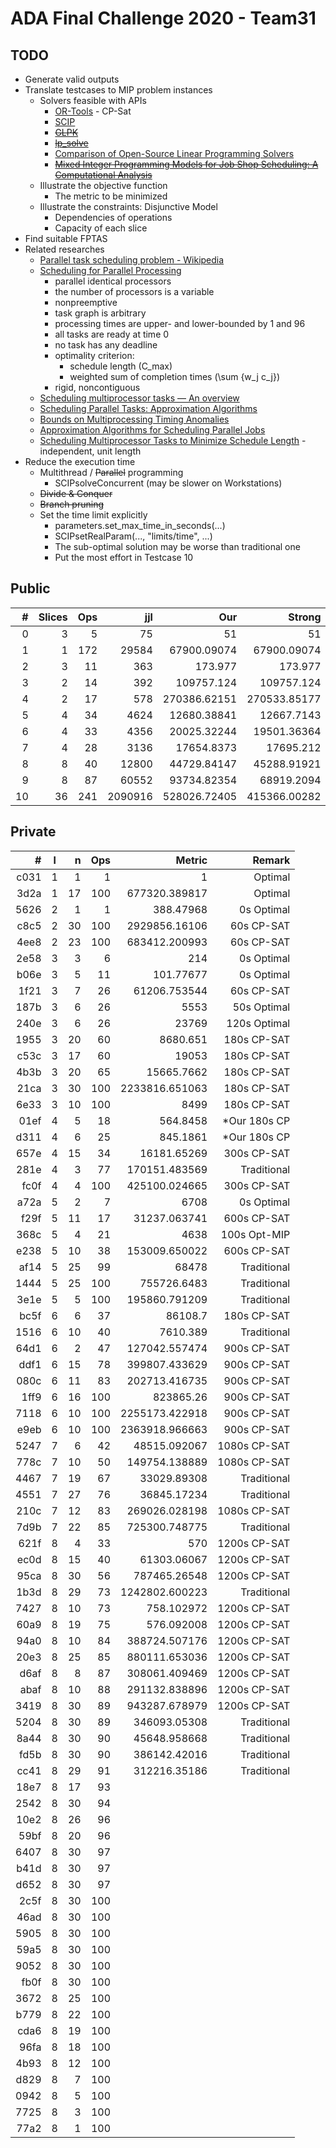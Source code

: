 # ADA Final Challenge 2020 - Team31 #

## TODO
* Generate valid outputs
* Translate testcases to MIP problem instances
    * Solvers feasible with APIs
        * [OR-Tools](https://developers.google.com/optimization "Google OR-Tools") - CP-Sat
        * [SCIP](https://www.scipopt.org/ "Solving Constraint Integer Programs")
        * ~~[GLPK](https://www.gnu.org/software/glpk/ "GNU Linear Programming Kit")~~
        * ~~[lp_solve](http://lpsolve.sourceforge.net/5.5/ "MILP solver")~~
        * [Comparison of Open-Source Linear Programming Solvers](https://prod-ng.sandia.gov/techlib-noauth/access-control.cgi/2013/138847.pdf)
        * ~~[Mixed Integer Programming Models for Job Shop Scheduling: A Computational Analysis](https://tidel.mie.utoronto.ca/pubs/JSP_CandOR_2016.pdf)~~
    * Illustrate the objective function
        * The metric to be minimized
    * Illustrate the constraints: Disjunctive Model
        * Dependencies of operations
        * Capacity of each slice
* Find suitable FPTAS
* Related researches
    * [Parallel task scheduling problem - Wikipedia](https://en.wikipedia.org/wiki/Parallel_task_scheduling_problem)
    * [Scheduling for Parallel Processing](https://link.springer.com/book/10.1007%2F978-1-84882-310-5)
        * parallel identical processors
        * the number of processors is a variable
        * nonpreemptive
        * task graph is arbitrary
        * processing times are upper- and lower-bounded by 1 and 96
        * all tasks are ready at time 0
        * no task has any deadline
        * optimality criterion:
            * schedule length (C_max)
            * weighted sum of completion times (\sum {w_j c_j})
        * rigid, noncontiguous
    * [Scheduling multiprocessor tasks — An overview](https://www.sciencedirect.com/science/article/pii/0377221796001233)
    * [Scheduling Parallel Tasks: Approximation Algorithms](https://hal.inria.fr/hal-00003126/)
    * [Bounds on Multiprocessing Timing Anomalies](https://epubs.siam.org/doi/abs/10.1137/0117039)
    * [Approximation Algorithms for Scheduling Parallel Jobs](https://epubs.siam.org/doi/10.1137/080736491)
    * [Scheduling Multiprocessor Tasks to Minimize Schedule Length](https://ieeexplore.ieee.org/document/1676781) - independent, unit length
* Reduce the execution time
    * Multithread / ~~Parallel~~ programming
        * SCIPsolveConcurrent (may be slower on Workstations)
    * ~~Divide & Conquer~~
    * ~~Branch pruning~~
    * Set the time limit explicitly
        * parameters.set_max_time_in_seconds(...)
        * SCIPsetRealParam(..., "limits/time", ...)
        * The sub-optimal solution may be worse than traditional one
        * Put the most effort in Testcase 10

## Public
 \# | Slices | Ops |     jjl |          Our |       Strong | Remark
--: | -----: | --: | ------: | -----------: | -----------: | -----:
  0 |      3 |   5 |      75 |     51       |     51       |    Opt
  1 |      1 | 172 |   29584 |  67900.09074 |  67900.09074 |    Opt
  2 |      3 |  11 |     363 |    173.977   |    173.977   |    Opt
  3 |      2 |  14 |     392 | 109757.124   | 109757.124   |    Opt
  4 |      2 |  17 |     578 | 270386.62151 | 270533.85177 |    Opt
  5 |      4 |  34 |    4624 |  12680.38841 |  12667.7143  |   Weak
  6 |      4 |  33 |    4356 |  20025.32244 |  19501.36364 |   Weak
  7 |      4 |  28 |    3136 |  17654.8373  |  17695.212   | Strong
  8 |      8 |  40 |   12800 |  44729.84147 |  45288.91921 | Strong
  9 |      8 |  87 |   60552 |  93734.82354 |  68919.2094  |   Trad
 10 |     36 | 241 | 2090916 | 528026.72405 | 415366.00282 |   Trad

## Private
  \# | l |  n | Ops |          Metric |       Remark
---: | - | -: | --: | --------------: | -----------:
c031 | 1 |  1 |   1 |        1        |      Optimal
3d2a | 1 | 17 | 100 |   677320.389817 |      Optimal
5626 | 2 |  1 |   1 |      388.47968  |   0s Optimal
c8c5 | 2 | 30 | 100 |  2929856.16106  |   60s CP-SAT
4ee8 | 2 | 23 | 100 |   683412.200993 |   60s CP-SAT
2e58 | 3 |  3 |   6 |      214        |   0s Optimal
b06e | 3 |  5 |  11 |      101.77677  |   0s Optimal
1f21 | 3 |  7 |  26 |    61206.753544 |   60s CP-SAT
187b | 3 |  6 |  26 |     5553        |  50s Optimal
240e | 3 |  6 |  26 |    23769        | 120s Optimal
1955 | 3 | 20 |  60 |     8680.651    |  180s CP-SAT
c53c | 3 | 17 |  60 |    19053        |  180s CP-SAT
4b3b | 3 | 20 |  65 |    15665.7662   |  180s CP-SAT
21ca | 3 | 30 | 100 |  2233816.651063 |  180s CP-SAT
6e33 | 3 | 10 | 100 |     8499        |  180s CP-SAT
01ef | 4 |  5 |  18 |      564.8458   | *Our 180s CP
d311 | 4 |  6 |  25 |      845.1861   | *Our 180s CP
657e | 4 | 15 |  34 |    16181.65269  |  300s CP-SAT
281e | 4 |  3 |  77 |   170151.483569 |  Traditional
fc0f | 4 |  4 | 100 |   425100.024665 |  300s CP-SAT
a72a | 5 |  2 |   7 |     6708        |   0s Optimal
f29f | 5 | 11 |  17 |    31237.063741 |  600s CP-SAT
368c | 5 |  4 |  21 |     4638        | 100s Opt-MIP
e238 | 5 | 10 |  38 |   153009.650022 |  600s CP-SAT
af14 | 5 | 25 |  99 |    68478        |  Traditional
1444 | 5 | 25 | 100 |   755726.6483   |  Traditional
3e1e | 5 |  5 | 100 |   195860.791209 |  Traditional
bc5f | 6 |  6 |  37 |    86108.7      |  180s CP-SAT
1516 | 6 | 10 |  40 |     7610.389    |  Traditional
64d1 | 6 |  2 |  47 |   127042.557474 |  900s CP-SAT
ddf1 | 6 | 15 |  78 |   399807.433629 |  900s CP-SAT
080c | 6 | 11 |  83 |   202713.416735 |  900s CP-SAT
1ff9 | 6 | 16 | 100 |   823865.26     |  900s CP-SAT
7118 | 6 | 10 | 100 |  2255173.422918 |  900s CP-SAT
e9eb | 6 | 10 | 100 |  2363918.966663 |  900s CP-SAT
5247 | 7 |  6 |  42 |    48515.092067 | 1080s CP-SAT
778c | 7 | 10 |  50 |   149754.138889 | 1080s CP-SAT
4467 | 7 | 19 |  67 |    33029.89308  |  Traditional
4551 | 7 | 27 |  76 |    36845.17234  |  Traditional
210c | 7 | 12 |  83 |   269026.028198 | 1080s CP-SAT
7d9b | 7 | 22 |  85 |   725300.748775 |  Traditional
621f | 8 |  4 |  33 |      570        | 1200s CP-SAT
ec0d | 8 | 15 |  40 |    61303.06067  | 1200s CP-SAT
95ca | 8 | 30 |  56 |   787465.26548  | 1200s CP-SAT
1b3d | 8 | 29 |  73 |  1242802.600223 |  Traditional
7427 | 8 | 10 |  73 |      758.102972 | 1200s CP-SAT
60a9 | 8 | 19 |  75 |      576.092008 | 1200s CP-SAT
94a0 | 8 | 10 |  84 |   388724.507176 | 1200s CP-SAT
20e3 | 8 | 25 |  85 |   880111.653036 | 1200s CP-SAT
d6af | 8 |  8 |  87 |   308061.409469 | 1200s CP-SAT
abaf | 8 | 10 |  88 |   291132.838896 | 1200s CP-SAT
3419 | 8 | 30 |  89 |   943287.678979 | 1200s CP-SAT
5204 | 8 | 30 |  89 |   346093.05308  |  Traditional
8a44 | 8 | 30 |  90 |    45648.958668 |  Traditional
fd5b | 8 | 30 |  90 |   386142.42016  |  Traditional
cc41 | 8 | 29 |  91 |   312216.35186  |  Traditional
18e7 | 8 | 17 |  93
2542 | 8 | 30 |  94
10e2 | 8 | 26 |  96
59bf | 8 | 20 |  96
6407 | 8 | 30 |  97
b41d | 8 | 30 |  97
d652 | 8 | 30 |  97
2c5f | 8 | 30 | 100
46ad | 8 | 30 | 100
5905 | 8 | 30 | 100
59a5 | 8 | 30 | 100
9052 | 8 | 30 | 100
fb0f | 8 | 30 | 100
3672 | 8 | 25 | 100
b779 | 8 | 22 | 100
cda6 | 8 | 19 | 100
96fa | 8 | 18 | 100
4b93 | 8 | 12 | 100
d829 | 8 |  7 | 100
0942 | 8 |  5 | 100
7725 | 8 |  3 | 100
77a2 | 8 |  1 | 100
